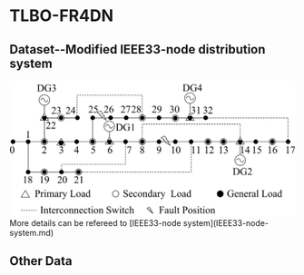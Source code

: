 # TLBO-FR4DN

## Dataset--Modified IEEE33-node distribution system
<div align=center><img width="513" height="240" src="images/modified IEEE33-node system.png"/></div>
More details can be refereed to [IEEE33-node system](IEEE33-node-system.md)

## Other Data
